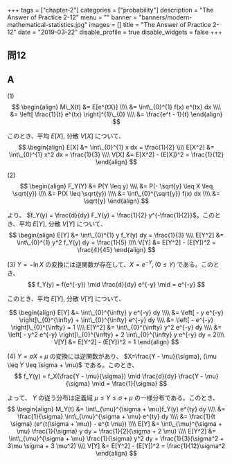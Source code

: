 +++
tags = ["chapter-2"]
categories = ["probability"]
description = "The Answer of Practice 2-12"
menu = ""
banner = "banners/modern-mathematical-statistics.jpg"
images = []
title = "The Answer of Practice 2-12"
date = "2019-03-22"
disable_profile = true 
disable_widgets = false 
+++

## 問12 

## A

(1) 
$$
\begin{align}
M\_X(t) &= E[e^{tX}] \\\\ 
&= \int\_{0}^{1} f(x) e^{tx} dx \\\\ 
&= \left[ \frac{1}{t} e^{tx} \right]^{1}\_{0} \\\\ 
&= \frac{e^t - 1}{t}
\end{align}
$$

このとき、平均 $E[X]$, 分散 $V[X]$ について、
$$
\begin{align} 
E[X] &= \int\_{0}^{1} x dx = \frac{1}{2} \\\\ 
E[X^2] &= \int\_{0}^{1} x^2 dx = \frac{1}{3} \\\\ 
V[X] &= E[X^2] - (E[X])^2 = \frac{1}{12}
\end{align}
$$

(2)
$$
\begin{align}
F_Y(Y) &= P(Y \leq y) \\\\
&= P(- \sqrt{y} \leq X \leq \sqrt{y}) \\\\ 
&= P(X \leq \sqrt{y}) \\\\ 
&= \int\_{0}^{\sqrt{y}} f(x) dx \\\\ 
&= \sqrt{y} 
\end{align}
$$

より、 $f_Y(y) = \frac{d}{dy} F_Y(y) = \frac{1}{2} y^{-\frac{1}{2}}$。このとき、平均 $E[Y]$, 分散 $V[Y]$ について、
$$
\begin{align}
E[Y] &= \int\_{0}^{1} y f_Y(y) dy = \frac{1}{3} \\\\ 
E[Y^2] &= \int\_{0}^{1} y^2 f_Y(y) dy = \frac{1}{5} \\\\ 
V[Y] &= E[Y^2] - (E[Y])^2 = \frac{4}{45}
\end{align}
$$

(3) 
$Y = - \ln{X}$ の変換には逆関数が存在して、$X = e^{-Y}, (0 \leq Y)$ である。このとき、
$$
f_Y(y) = f(e^{-y}) \mid \frac{d}{dy} e^{-y} \mid = e^{-y}
$$

このとき、平均 $E[Y]$, 分散 $V[Y]$ について、

$$
\begin{align}
E[Y] &= \int\_{0}^{\infty} y e^{-y} dy \\\\ 
&=  \left[ - y e^{-y} \right]\_{0}^{\infty} + \int\_{0}^{\infty} e^{-y} dy \\\\ 
&= \left[ - e^{-y} \right]\_{0}^{\infty} = 1 \\\\ 
E[Y^2] &= \int\_{0}^{\infty} y^2 e^{-y} dy \\\\ 
&= \left[ - y^2 e^{-y} \right]\_{0}^{\infty} + 2 \int\_{0}^{\infty} y e^{-y} dy  = 2\\\\ 
V[Y] &= E[Y^2] - (E[Y])^2 = 1
\end{align}
$$

(4)
$Y = \sigma X + \mu$ の変換には逆関数があり、 $X=\frac{Y - \mu}{\sigma}, (\mu \leq Y \leq \sigma + \mu)$ である。このとき、
$$
f_Y(y) = f_X(\frac{Y - \mu}{\sigma}) \mid \frac{d}{dy} \frac{Y - \mu}{\sigma} \mid = \frac{1}{\sigma}
$$

よって、 $Y$ の従う分布は定義域 $\mu \leq Y \leq \sigma + \mu$ の一様分布である。このとき、
$$
\begin{align}
M_Y(t) &= \int\_{\mu}^{\sigma + \mu}f_Y(y) e^{ty} dy \\\\ 
&= \frac{1}{\sigma} \int\_{\mu}^{\sigma + \mu} e^{ty} dy \\\\ 
&= \frac{1}{t \sigma} (e^{t(\sigma + \mu)} - e^{t \mu}) \\\\ 
E[Y] &= \int\_{\mu}^{\sigma + \mu} \frac{1}{\sigma} y dy = \frac{1}{2}(\sigma + 2 \mu) \\\\ 
E[Y^2] &= \int\_{\mu}^{\sigma + \mu} \frac{1}{\sigma} y^2 dy = \frac{1}{3}(\sigma^2 + 3\mu \sigma + 3 \mu^2) \\\\ 
V[Y] &= E[Y^2] - (E[Y])^2 = \frac{1}{12}\sigma^2
\end{align}
$$